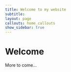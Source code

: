 ```yaml
---
title: Welcome to my website
subtitle: 
layout: page
callouts: home_callouts
show_sidebar: true
---
```


# Welcome

More to come...